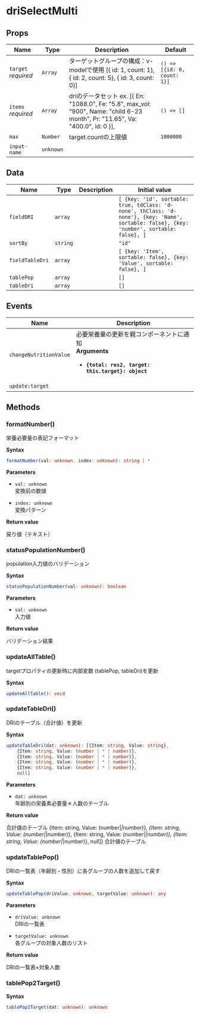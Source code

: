 # driSelectMulti

## Props

| Name                | Type      | Description                                                                                                                                                                                                                | Default                     |
| ------------------- | --------- | -------------------------------------------------------------------------------------------------------------------------------------------------------------------------------------------------------------------------- | --------------------------- |
| `target` *required* | `Array`   | ターゲットグループの構成：v-modelで使用  [{ id: 1, count: 1}, { id: 2, count: 5}, { id: 3, count: 0}]                                                                                                                                      | `() => [{id: 0, count: 1}]` |
| `items` *required*  | `Array`   | driのデータセット   ex.          [{            En: "1088.0",            Fe: "5.8",            max_vol: "900",            Name: "child 6-23 month",            Pr: "11.65",            Va: "400.0",            id: 0           }], | `() => []`                  |
| `max`               | `Number`  | target.countの上限値                                                                                                                                                                                                           | `1000000`                   |
| `input-name`        | `unknown` |                                                                                                                                                                                                                            | &nbsp;                      |

## Data

| Name            | Type     | Description | Initial value                                                                                                                              |
| --------------- | -------- | ----------- | ------------------------------------------------------------------------------------------------------------------------------------------ |
| `fieldDRI`      | `array`  |             | `[ {key: 'id', sortable: true, tdClass: 'd-none', thClass: 'd-none'}, {key: 'Name', sortable: false}, {key: 'number', sortable: false}, ]` |
| `sortBy`        | `string` |             | `"id"`                                                                                                                                     |
| `fieldTableDri` | `array`  |             | `[ {key: 'Item', sortable: false}, {key: 'Value', sortable: false}, ]`                                                                     |
| `tablePop`      | `array`  |             | `[]`                                                                                                                                       |
| `tableDri`      | `array`  |             | `[]`                                                                                                                                       |

## Events

| Name                   | Description                                                                                                   |
| ---------------------- | ------------------------------------------------------------------------------------------------------------- |
| `changeNutritionValue` | 必要栄養量の更新を親コンポーネントに通知<br/>**Arguments**<br/><ul><li>**`{total: res2, target: this.target}: object`**</li></ul> |
| `update:target`        | &nbsp;                                                                                                        |

## Methods

### formatNumber()

栄養必要量の表記フォーマット

**Syntax**

```typescript
formatNumber(val: unknown, index: unknown): string | *
```

**Parameters**

- `val: unknown`<br/>
  変換前の数値

- `index: unknown`<br/>
  変換パターン

**Return value**

戻り値（テキスト）

### statusPopulationNumber()

population入力値のバリデーション

**Syntax**

```typescript
statusPopulationNumber(val: unknown): boolean
```

**Parameters**

- `val: unknown`<br/>
  入力値

**Return value**

バリデーション結果

### updateAllTable()

targetプロパティの更新時に内部変数 (tablePop, tableDri)を更新

**Syntax**

```typescript
updateAllTable(): void
```

### updateTableDri()

DRIのテーブル（合計値）を更新

**Syntax**

```typescript
updateTableDri(dat: unknown): [{Item: string, Value: string},
    {Item: string, Value: (number | * | number)},
    {Item: string, Value: (number | * | number)},
    {Item: string, Value: (number | * | number)},
    {Item: string, Value: (number | * | number)},
    null]
```

**Parameters**

- `dat: unknown`<br/>
  年齢別の栄養素必要量＊人数のテーブル

**Return value**

合計値のテーブル
{Item: string, Value: (number|*|number)},
{Item: string, Value: (number|*|number)},
{Item: string, Value: (number|*|number)},
{Item: string, Value: (number|*|number)},
null]}
合計値のテーブル

### updateTablePop()

DRIの一覧表（年齢別・性別）に各グループの人数を追加して戻す

**Syntax**

```typescript
updateTablePop(driValue: unknown, targetValue: unknown): any
```

**Parameters**

- `driValue: unknown`<br/>
  DRIの一覧表

- `targetValue: unknown`<br/>
  各グループの対象人数のリスト

**Return value**

DRIの一覧表×対象人数

### tablePop2Target()

**Syntax**

```typescript
tablePop2Target(dat: unknown): unknown
```

